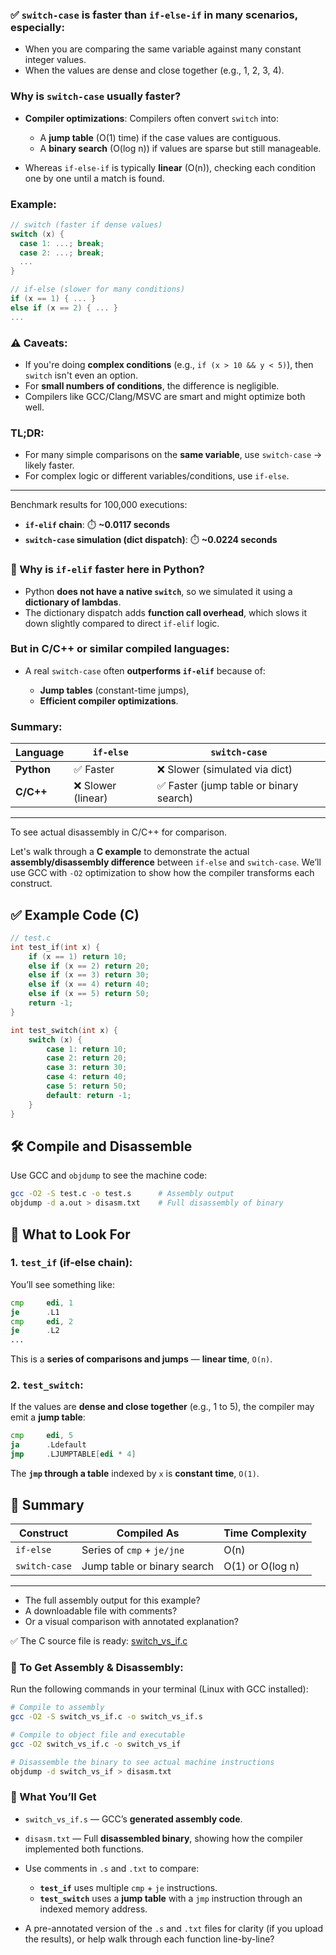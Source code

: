 ### ✅ `switch-case` is **faster** than `if-else-if` **in many scenarios**, especially:

* When you are comparing the same variable against many constant integer values.
* When the values are dense and close together (e.g., 1, 2, 3, 4).

### Why is `switch-case` usually faster?

* **Compiler optimizations**: Compilers often convert `switch` into:

  * A **jump table** (O(1) time) if the case values are contiguous.
  * A **binary search** (O(log n)) if values are sparse but still manageable.
* Whereas `if-else-if` is typically **linear** (O(n)), checking each condition one by one until a match is found.

### Example:

```c
// switch (faster if dense values)
switch (x) {
  case 1: ...; break;
  case 2: ...; break;
  ...
}

// if-else (slower for many conditions)
if (x == 1) { ... }
else if (x == 2) { ... }
...
```
### ⚠️ Caveats:

* If you're doing **complex conditions** (e.g., `if (x > 10 && y < 5)`), then `switch` isn't even an option.
* For **small numbers of conditions**, the difference is negligible.
* Compilers like GCC/Clang/MSVC are smart and might optimize both well.

### TL;DR:

* For many simple comparisons on the **same variable**, use `switch-case` → likely faster.
* For complex logic or different variables/conditions, use `if-else`.

---
Benchmark results for 100,000 executions:

* **`if-elif` chain**: ⏱️ **\~0.0117 seconds**
* **`switch-case` simulation (dict dispatch)**: ⏱️ **\~0.0224 seconds**

### 🧠 Why is `if-elif` faster here in Python?

* Python **does not have a native `switch`**, so we simulated it using a **dictionary of lambdas**.
* The dictionary dispatch adds **function call overhead**, which slows it down slightly compared to direct `if-elif` logic.

### But in **C/C++** or similar compiled languages:

* A real `switch-case` often **outperforms `if-elif`** because of:

  * **Jump tables** (constant-time jumps),
  * **Efficient compiler optimizations**.

### Summary:

| Language   | `if-else`         | `switch-case`                          |
| ---------- | ----------------- | -------------------------------------- |
| **Python** | ✅ Faster          | ❌ Slower (simulated via dict)          |
| **C/C++**  | ❌ Slower (linear) | ✅ Faster (jump table or binary search) |

---

To see actual disassembly in C/C++ for comparison.

Let's walk through a **C example** to demonstrate the actual **assembly/disassembly difference** between `if-else` and `switch-case`. We’ll use GCC with `-O2` optimization to show how the compiler transforms each construct.

## ✅ Example Code (C)

```c
// test.c
int test_if(int x) {
    if (x == 1) return 10;
    else if (x == 2) return 20;
    else if (x == 3) return 30;
    else if (x == 4) return 40;
    else if (x == 5) return 50;
    return -1;
}

int test_switch(int x) {
    switch (x) {
        case 1: return 10;
        case 2: return 20;
        case 3: return 30;
        case 4: return 40;
        case 5: return 50;
        default: return -1;
    }
}
```

## 🛠️ Compile and Disassemble

Use GCC and `objdump` to see the machine code:

```bash
gcc -O2 -S test.c -o test.s      # Assembly output
objdump -d a.out > disasm.txt    # Full disassembly of binary
```

## 🧠 What to Look For

### 1. `test_if` (if-else chain):

You’ll see something like:

```asm
cmp     edi, 1
je      .L1
cmp     edi, 2
je      .L2
...
```

This is a **series of comparisons and jumps** — **linear time**, `O(n)`.

### 2. `test_switch`:

If the values are **dense and close together** (e.g., 1 to 5), the compiler may emit a **jump table**:

```asm
cmp     edi, 5
ja      .Ldefault
jmp     .LJUMPTABLE[edi * 4]
```

The **`jmp` through a table** indexed by `x` is **constant time**, `O(1)`.

## 🔬 Summary

| Construct     | Compiled As                 | Time Complexity  |
| ------------- | --------------------------- | ---------------- |
| `if-else`     | Series of `cmp` + `je/jne`  | O(n)             |
| `switch-case` | Jump table or binary search | O(1) or O(log n) |

---
* The full assembly output for this example?
* A downloadable file with comments?
* Or a visual comparison with annotated explanation?

✅ The C source file is ready: [switch\_vs\_if.c](sandbox:/mnt/data/switch_vs_if.c)

### 🔧 To Get Assembly & Disassembly:

Run the following commands in your terminal (Linux with GCC installed):

```bash
# Compile to assembly
gcc -O2 -S switch_vs_if.c -o switch_vs_if.s

# Compile to object file and executable
gcc -O2 switch_vs_if.c -o switch_vs_if

# Disassemble the binary to see actual machine instructions
objdump -d switch_vs_if > disasm.txt
```

### 📌 What You’ll Get

* `switch_vs_if.s` — GCC’s **generated assembly code**.
* `disasm.txt` — Full **disassembled binary**, showing how the compiler implemented both functions.
* Use comments in `.s` and `.txt` to compare:

  * **`test_if`** uses multiple `cmp` + `je` instructions.
  * **`test_switch`** uses a **jump table** with a `jmp` instruction through an indexed memory address.

- A pre-annotated version of the `.s` and `.txt` files for clarity (if you upload the results), or help walk through each function line-by-line?
